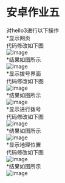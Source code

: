 安卓作业五
====
对hello3进行以下操作<br>
*显示网页<br>
代码修改如下图<br>
![image](https://github.com/LS-56/2017112109_android/blob/master/P5/images/1.PNG)<br>
*结果如图所示<br>
![image](https://github.com/LS-56/2017112109_android/blob/master/P5/images/2.PNG)<br>
*显示拨号界面<br>
代码修改如下图<br>
![image](https://github.com/LS-56/2017112109_android/blob/master/P5/images/3.PNG)<br>
*结果如图所示<br>
![image](https://github.com/LS-56/2017112109_android/blob/master/P5/images/4.PNG)<br>
*显示进行拨号<br>
代码修改如下图<br>
![image](https://github.com/LS-56/2017112109_android/blob/master/P5/images/5.PNG)<br>
*结果如图所示<br>
![image](https://github.com/LS-56/2017112109_android/blob/master/P5/images/6.PNG)<br>
*显示地理位置<br>
代码修改如下图<br>
![image](https://github.com/LS-56/2017112109_android/blob/master/P5/images/7.PNG)<br>
*结果如图所示<br>
![image](https://github.com/LS-56/2017112109_android/blob/master/P5/images/8.PNG)<br>
